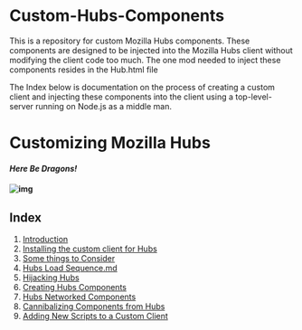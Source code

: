 # Custom-Hubs-Components
This is a repository for custom Mozilla Hubs components.  These components are designed to be injected into the Mozilla Hubs client without modifying the client code too much.  The one mod needed to inject these components resides in the Hub.html file

The Index below is documentation on the process of creating a custom client and injecting these components into the client using a top-level-server running on Node.js as a middle man.

# Customizing Mozilla Hubs

#### *Here Be Dragons!*

#### ![img](https://lh3.googleusercontent.com/iGk7fiBTL4nB1n6_Ntqy3j9Azk2F2AJk8qt1vWSd-YsSRdaqH56keB-EHlp6TsWB3n4j93_w3BAgPxNB6GQf6Ru9oYLefyYYc5s5d00VI2RYj0ETHc5uk89frxkA0pCnatOvnCPK)



## Index

1. [Introduction](docs/Introduction.md) 
2. [Installing the custom client for Hubs](docs/installingthecustomclient.md) 
3. [Some things to Consider](docs/SomethingstoConsider.md) 
4. [Hubs Load Sequence.md](docs/HubsLoadSequence.md) 
5. [Hijacking Hubs](docs/HijackingHubs.md) 
6. [Creating Hubs Components](docs/CreatingHubsComponents.md) 
7. [Hubs Networked Components](docs/HubsNetworkedComponents.md) 
8. [Cannibalizing Components from Hubs](docs/CannibalizingComponents.md) 
9. [Adding New Scripts to a Custom Client](docs/AddingScriptstoCustomClient.md) 